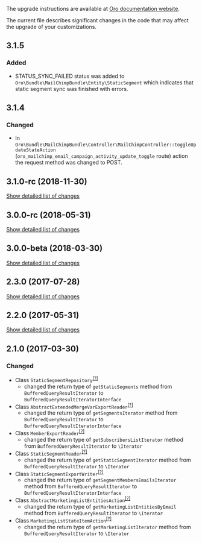 The upgrade instructions are available at [Oro documentation website](https://doc.oroinc.com/backend/setup/upgrade-to-new-version/).

The current file describes significant changes in the code that may affect the upgrade of your customizations.

## 3.1.5
### Added
* STATUS_SYNC_FAILED status was added to `Oro\Bundle\MailChimpBundle\Entity\StaticSegment` which indicates that 
  static segment sync was finished with errors. 

## 3.1.4
### Changed
* In `Oro\Bundle\MailChimpBundle\Controller\MailChimpController::toggleUpdateStateAction` 
 (`oro_mailchimp_email_campaign_activity_update_toggle` route)
 action the request method was changed to POST. 
 
## 3.1.0-rc (2018-11-30)
[Show detailed list of changes](incompatibilities-3-1-rc.md)

## 3.0.0-rc (2018-05-31)
[Show detailed list of changes](incompatibilities-3-0-rc.md)

## 3.0.0-beta (2018-03-30)
[Show detailed list of changes](incompatibilities-3-0-beta.md)

## 2.3.0 (2017-07-28)
[Show detailed list of changes](incompatibilities-2-3.md)

## 2.2.0 (2017-05-31)
[Show detailed list of changes](incompatibilities-2-2.md)

## 2.1.0 (2017-03-30)
### Changed
- Class `StaticSegmentRepository`<sup>[[?]](https://github.com/oroinc/OroCRMMailChimpBundle/tree/2.1.0/Entity/Repository/StaticSegmentRepository.php "Oro\Bundle\MailChimpBundle\Entity\Repository\StaticSegmentRepository")</sup>
    - changed the return type of `getStaticSegments` method from `BufferedQueryResultIterator` to `BufferedQueryResultIteratorInterface`
- Class `AbstractExtendedMergeVarExportReader`<sup>[[?]](https://github.com/oroinc/OroCRMMailChimpBundle/tree/2.1.0/ImportExport/Reader/AbstractExtendedMergeVarExportReader.php "Oro\Bundle\MailChimpBundle\ImportExport\Reader\AbstractExtendedMergeVarExportReader")</sup>
    - changed the return type of `getSegmentsIterator` method from `BufferedQueryResultIterator` to `BufferedQueryResultIteratorInterface`
- Class `MemberExportReader`<sup>[[?]](https://github.com/oroinc/OroCRMMailChimpBundle/tree/2.1.0/ImportExport/Reader/MemberExportReader.php "Oro\Bundle\MailChimpBundle\ImportExport\Reader\MemberExportReader")</sup>
    - changed the return type of `getSubscribersListIterator` method from `BufferedQueryResultIterator` to `\Iterator`
- Class `StaticSegmentReader`<sup>[[?]](https://github.com/oroinc/OroCRMMailChimpBundle/tree/2.1.0/ImportExport/Reader/StaticSegmentReader.php "Oro\Bundle\MailChimpBundle\ImportExport\Reader\StaticSegmentReader")</sup>
    - changed the return type of `getStaticSegmentIterator` method from `BufferedQueryResultIterator` to `\Iterator`
- Class `StaticSegmentExportWriter`<sup>[[?]](https://github.com/oroinc/OroCRMMailChimpBundle/tree/2.1.0/ImportExport/Writer/StaticSegmentExportWriter.php "Oro\Bundle\MailChimpBundle\ImportExport\Writer\StaticSegmentExportWriter")</sup>
    - changed the return type of `getSegmentMembersEmailsIterator` method from `BufferedQueryResultIterator` to `BufferedQueryResultIteratorInterface`
- Class `AbstractMarketingListEntitiesAction`<sup>[[?]](https://github.com/oroinc/OroCRMMailChimpBundle/tree/2.1.0/Model/Action/AbstractMarketingListEntitiesAction.php "Oro\Bundle\MailChimpBundle\Model\Action\AbstractMarketingListEntitiesAction")</sup>
    - changed the return type of `getMarketingListEntitiesByEmail` method from `BufferedQueryResultIterator` to `\Iterator`
- Class `MarketingListStateItemAction`<sup>[[?]](https://github.com/oroinc/OroCRMMailChimpBundle/tree/2.1.0/Model/Action/MarketingListStateItemAction.php "Oro\Bundle\MailChimpBundle\Model\Action\MarketingListStateItemAction")</sup>
    - changed the return type of `getMarketingListIterator` method from `BufferedQueryResultIterator` to `\Iterator`

